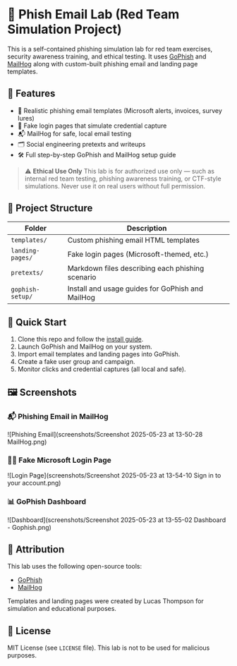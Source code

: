 # 🎯 Phish Email Lab (Red Team Simulation Project)

This is a self-contained phishing simulation lab for red team exercises, security awareness training, and ethical testing. It uses [GoPhish](https://getgophish.com/) and [MailHog](https://github.com/mailhog/MailHog) along with custom-built phishing email and landing page templates.

## 🧰 Features

* 🔐 Realistic phishing email templates (Microsoft alerts, invoices, survey lures)
* 🛬 Fake login pages that simulate credential capture
* 📬 MailHog for safe, local email testing
* 🗂️ Social engineering pretexts and writeups
* 🛠️ Full step-by-step GoPhish and MailHog setup guide

> ⚠️ **Ethical Use Only**
> This lab is for authorized use only — such as internal red team testing, phishing awareness training, or CTF-style simulations. Never use it on real users without full permission.

## 📁 Project Structure

| Folder           | Description                                      |
| ---------------- | ------------------------------------------------ |
| `templates/`     | Custom phishing email HTML templates             |
| `landing-pages/` | Fake login pages (Microsoft-themed, etc.)        |
| `pretexts/`      | Markdown files describing each phishing scenario |
| `gophish-setup/` | Install and usage guides for GoPhish and MailHog |

## 🚀 Quick Start

1. Clone this repo and follow the [install guide](gophish-setup/install-guide.md).
2. Launch GoPhish and MailHog on your system.
3. Import email templates and landing pages into GoPhish.
4. Create a fake user group and campaign.
5. Monitor clicks and credential captures (all local and safe).

## 🖼️ Screenshots

### 📬 Phishing Email in MailHog
![Phishing Email](screenshots/Screenshot 2025-05-23 at 13-50-28 MailHog.png)

### 🧑‍💻 Fake Microsoft Login Page
![Login Page](screenshots/Screenshot 2025-05-23 at 13-54-10 Sign in to your account.png)

### 📊 GoPhish Dashboard
![Dashboard](screenshots/Screenshot 2025-05-23 at 13-55-02 Dashboard - Gophish.png)

## 🙌 Attribution

This lab uses the following open-source tools:

* [GoPhish](https://getgophish.com/)
* [MailHog](https://github.com/mailhog/MailHog)

Templates and landing pages were created by Lucas Thompson for simulation and educational purposes.

## 🪪 License

MIT License (see `LICENSE` file). This lab is not to be used for malicious purposes.
